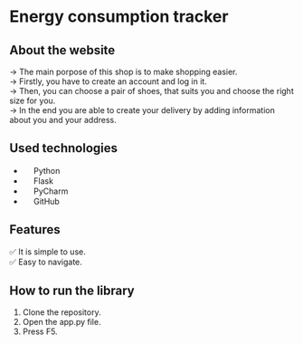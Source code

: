 # Energy consumption tracker
## About the website
→ The main porpose of this shop is to make shopping easier.<br>
→ Firstly, you have to create an account and log in it. <br>
→ Then, you can choose a pair of shoes, that suits you and choose the right size for you.<br>
→ In the end you are able to create your delivery by adding information about you and your address. <br>
## Used technologies
- <img src="https://upload.wikimedia.org/wikipedia/commons/thumb/c/c3/Python-logo-notext.svg/800px-Python-logo-notext.svg.png" width="15" height="15"> Python <br>
- <img src="https://www.twilio.com/content/dam/twilio-com/global/en/blog/legacy/2017/building-python-web-apps-with-flask-html/flask-oauth.png" width="15" height="15"> Flask <br>
- <img src="https://storage.caktusgroup.com/media/blog-images/logo.png" width="15" height="15"> PyCharm <br>
- <img src="https://cdn.pixabay.com/photo/2022/01/30/13/33/github-6980894_1280.png" width="15" height="15"> GitHub <br>
## Features
✅ It is simple to use. <br>
✅ Easy to navigate. <br>
## How to run the library
1. Clone the repository.
2. Open the app.py file.
3. Press F5.
